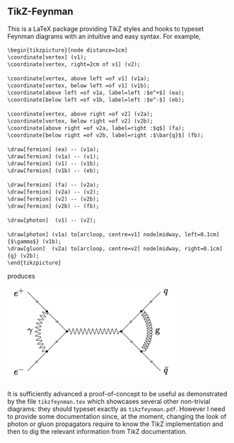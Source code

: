 ## TikZ-Feynman

This is a LaTeX package providing TikZ styles and hooks to typeset Feynman diagrams with an intuitive and easy syntax. For example,

```
\begin{tikzpicture}[node distance=1cm]
\coordinate[vertex] (v1);
\coordinate[vertex, right=2cm of v1] (v2);

\coordinate[vertex, above left =of v1] (v1a);
\coordinate[vertex, below left =of v1] (v1b);
\coordinate[above left =of v1a, label=left :$e^+$] (ea);
\coordinate[below left =of v1b, label=left :$e^-$] (eb);

\coordinate[vertex, above right =of v2] (v2a);
\coordinate[vertex, below right =of v2] (v2b);
\coordinate[above right =of v2a, label=right :$q$] (fa);
\coordinate[below right =of v2b, label=right :$\bar{q}$] (fb);

\draw[fermion] (ea) -- (v1a);
\draw[fermion] (v1a) -- (v1);
\draw[fermion] (v1) -- (v1b);
\draw[fermion] (v1b) -- (eb);

\draw[fermion] (fa) -- (v2a);
\draw[fermion] (v2a) -- (v2);
\draw[fermion] (v2) -- (v2b);
\draw[fermion] (v2b) -- (fb);

\draw[photon]  (v1) -- (v2);

\draw[photon] (v1a) to[arcloop, centre=v1] node[midway, left=0.1cm]{$\gamma$} (v1b);
\draw[gluon]  (v2a) to[arcloop, centre=v2] node[midway, right=0.1cm]{g} (v2b);
\end{tikzpicture}
```

produces

![](vertex-corrections.png)

It is sufficiently advanced a proof-of-concept to be useful as demonstrated by the file `tikzfeynman.tex` which showcases several other non-trivial diagrams: they should typeset exactly as `tikzfeynman.pdf`. However I need to provide some documentation since, at the moment, changing the look of photon or gluon propagators require to know the TikZ implementation and then to dig the relevant information from TikZ documentation.
